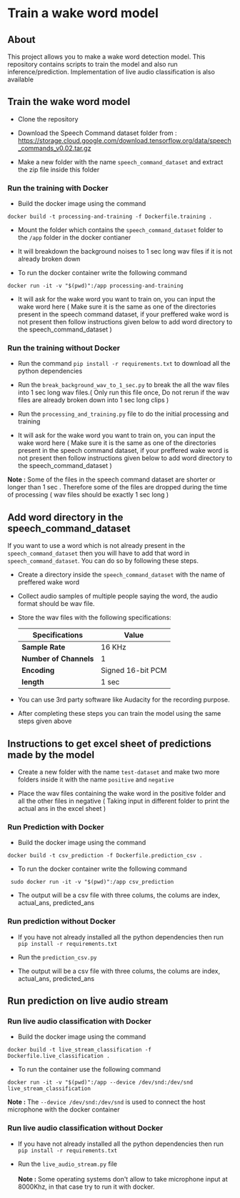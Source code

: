 # Train a wake word model

## About

  This project allows you to make a wake word detection model. This repository contains scripts to train the model and also run inference/prediction. Implementation of live audio classification is also available

## Train the wake word model

- Clone the repository

- Download the Speech Command dataset folder from : https://storage.cloud.google.com/download.tensorflow.org/data/speech_commands_v0.02.tar.gz 

- Make a new folder with the name `speech_command_dataset` and extract the zip file inside this folder

### Run the training with Docker

- Build the docker image using the command

```
docker build -t processing-and-training -f Dockerfile.training .
```
 
- Mount the folder which contains the `speech_command_dataset` folder to the `/app` folder in the docker contianer
- It will breakdown the background noises to 1 sec long wav files if it is not already broken down

- To run the docker container write the following command

```
docker run -it -v "$(pwd)":/app processing-and-training
```
- It will ask for the wake word you want to train on, you can input the wake word here ( Make sure it is the same as one of the directories present in the speech command dataset, if your preffered wake word is not present then follow instructions given below to add word directory to the speech_command_dataset )


### Run the training without Docker

- Run the command `pip install -r requirements.txt` to download all the python dependencies

- Run the `break_background_wav_to_1_sec.py` to break the all the wav files into 1 sec long wav files.( Only run this file once, Do not rerun if the wav files are already broken down into 1 sec long clips )

- Run the `processing_and_training.py` file to do the initial processing and training

- It will ask for the wake word you want to train on, you can input the wake word here ( Make sure it is the same as one of the directories present in the speech command dataset, if your preffered wake word is not present then follow instructions given below to add word directory to the speech_command_dataset )

__Note :__ Some of the files in the speech command dataset are shorter or longer than 1 sec . Therefore some of the files are dropped during the time of processing ( wav files should be exactly 1 sec long )
## Add word directory in the speech_command_dataset

If you want to use a word which is not already present in the `speech_command_dataset` then you will have to add that word in `speech_command_dataset`. You can do so by following these steps.

- Create a directory inside the `speech_command_dataset` with the name of preffered wake word

- Collect audio samples of multiple people saying the word, the audio format should be wav file.

- Store the wav files with the following specifications:

   | __Specifications__ | Value  |
   | ------------- | ------------- |
   | __Sample Rate__ | 16 KHz  |
   | __Number of Channels__ | 1 |
   | __Encoding__ | Signed 16-bit PCM |
   | __length__ | 1 sec |

- You can use 3rd party software like Audacity for the recording purpose.

- After completing these steps you can train the model using the same steps given above


## Instructions to get excel sheet of predictions made by the model

- Create a new folder with the name `test-dataset` and make two more folders inside it with the name `positive` and `negative`

- Place the wav files containing the wake word in the positive folder and all the other files in negative ( Taking input in different folder to print the actual ans in the excel sheet )

### Run Prediction with Docker

- Build the docker image using the command 
```
docker build -t csv_prediction -f Dockerfile.prediction_csv .
```
- To run the docker container write the following command
```
 sudo docker run -it -v "$(pwd)":/app csv_prediction
```
- The output will be a csv file with three colums, the colums are index, actual_ans, predicted_ans

### Run prediction without Docker

- If you have not already installed all the python dependencies then run `pip install -r requirements.txt`

- Run the `prediction_csv.py`

- The output will be a csv file with three colums, the colums are index, actual_ans, predicted_ans

## Run prediction on live audio stream

### Run live audio classification with Docker

- Build the docker image using the command 
```
docker build -t live_stream_classification -f Dockerfile.live_classification .
```

- To run the container use the following command
```
docker run -it -v "$(pwd)":/app --device /dev/snd:/dev/snd live_stream_classification
```
  __Note :__ The `--device /dev/snd:/dev/snd` is used to connect the host microphone with the docker container 

### Run live audio classification without Docker

- If you have not already installed all the python dependencies then run `pip install -r requirements.txt`

- Run the `live_audio_stream.py` file <br> <br>
  __Note :__ Some operating systems don't allow to take microphone input at 8000Khz, in that case try to run it with docker.


